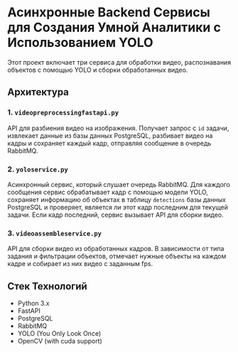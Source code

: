 # Асинхронные Backend Сервисы для Создания Умной Аналитики с Использованием YOLO

Этот проект включает три сервиса для обработки видео, распознавания объектов с помощью YOLO и сборки обработанных видео.

## Архитектура

### 1. `videopreprocessingfastapi.py`
API для разбиения видео на изображения. Получает запрос с `id` задачи, извлекает данные из базы данных PostgreSQL, разбивает видео на кадры и сохраняет каждый кадр, отправляя сообщение в очередь RabbitMQ.

### 2. `yoloservice.py`
Асинхронный сервис, который слушает очередь RabbitMQ. Для каждого сообщения сервис обрабатывает кадр с помощью модели YOLO, сохраняет информацию об объектах в таблицу `detections` базы данных PostgreSQL и проверяет, является ли этот кадр последним для текущей задачи. Если кадр последний, сервис вызывает API для сборки видео.

### 3. `videoassembleservice.py`
API для сборки видео из обработанных кадров. В зависимости от типа задания и фильтрации объектов, отмечает нужные объекты на каждом кадре и собирает из них видео с заданным fps.

## Стек Технологий

- Python 3.x
- FastAPI
- PostgreSQL
- RabbitMQ
- YOLO (You Only Look Once)
- OpenCV (with cuda support)

